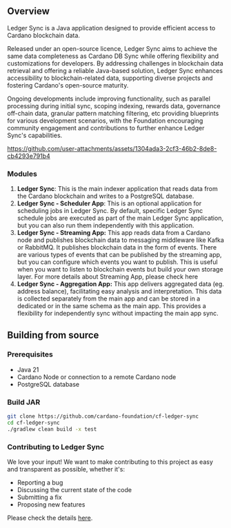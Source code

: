## Overview

Ledger Sync is a Java application designed to provide efficient access to Cardano blockchain data.

Released under an open-source licence, Ledger Sync aims to achieve the same data completeness as Cardano DB Sync while offering flexibility and customizations for developers. By addressing challenges in blockchain data retrieval and offering a reliable Java-based solution, Ledger Sync enhances accessibility to blockchain-related data, supporting diverse projects and fostering Cardano's open-source maturity.

Ongoing developments include improving functionality, such as parallel processing during initial sync, scoping indexing, rewards data, governance off-chain data, granular pattern matching filtering, etc providing blueprints for various development scenarios, with the Foundation encouraging community engagement and contributions to further enhance Ledger Sync's capabilities.

https://github.com/user-attachments/assets/1304ada3-2cf3-46b2-8de8-cb4293e791b4

### Modules

1. **Ledger Sync**: This is the main indexer application that reads data from the Cardano blockchain and writes to a PostgreSQL database.
2. **Ledger Sync - Scheduler App**: This is an optional application for scheduling jobs in Ledger Sync. By default, specific Ledger Sync schedule jobs are executed as part of the main Ledger Sync application, but you can also run them independently with this application.
3. **Ledger Sync - Streaming App:** This app reads data from a Cardano node and publishes blockchain data to messaging middleware like Kafka or RabbitMQ. It publishes blockchain data in the form of events. There are various types of events that can be published by the streaming app, but you can configure which events you want to publish. This is useful when you want to listen to blockchain events but build your own storage layer. For more details about Streaming App, please check here
4. **Ledger Sync - Aggregation App:** This app delivers aggregated data (eg. address balance), facilitating easy analysis and interpretation. This data is collected separately from the main app and can be stored in a dedicated or in the same schema as the main app. This provides a flexibility for independently sync without impacting the main app sync. 

## Building from source

### Prerequisites
- Java 21
- Cardano Node or connection to a remote Cardano node
- PostgreSQL database

### Build JAR
```bash
git clone https://github.com/cardano-foundation/cf-ledger-sync
cd cf-ledger-sync
./gradlew clean build -x test
```

### Contributing to Ledger Sync
We love your input! We want to make contributing to this project as easy and transparent as possible, whether it's:

- Reporting a bug
- Discussing the current state of the code
- Submitting a fix
- Proposing new features

Please check the details [here](https://github.com/cardano-foundation/cf-ledger-sync/blob/main/CONTRIBUTING.md).
